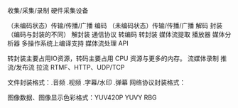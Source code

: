 
收集/采集/录制
硬件采集设备

（未编码状态）传输/传播/广播
编码
（未编码状态）传输/传播/广播
解码
封装（编码与封装的不同）
解封装
通信协议
转编码
转封装
媒体流提取
播放器
媒体分析器
多操作系统上编译支持
媒体流处理
API


转封装主要占用IO资源，转码主要占用 CPU 资源与更多的内存。
流媒体录制
推流/发布流
拉流
RTMF、HTTP、UDP/TCP



文件封装格式：.音频 .视频 .字幕/水印 .弹幕
网络协议封装格式：

图像数据、图像显示色彩格式：YUV420P YUVY RBG
